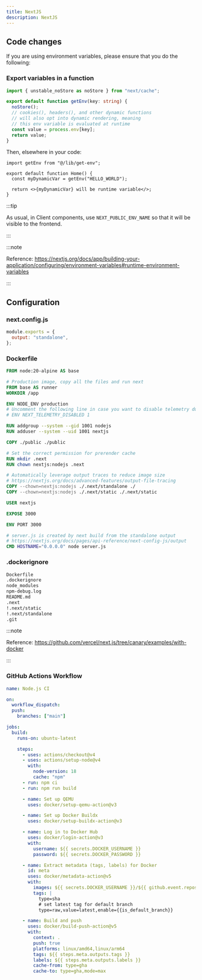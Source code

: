 ```yaml
---
title: NextJS
description: NextJS
---
```


## Code changes

If you are using environment variables, please ensure that you do the following:

### Export variables in a function

```typescript title=utils/get-env.ts
import { unstable_noStore as noStore } from "next/cache";

export default function getEnv(key: string) {
  noStore();
  // cookies(), headers(), and other dynamic functions
  // will also opt into dynamic rendering, meaning
  // this env variable is evaluated at runtime
  const value = process.env[key];
  return value;
}
```

Then, elsewhere in your code:

```tsx title=app/page.tsx
import getEnv from "@/lib/get-env";

export default function Home() {
  const myDynamicVar = getEnv("HELLO_WORLD");

  return <>{myDynamicVar} will be runtime variable</>;
}
```

:::tip

As usual, in Client components, use `NEXT_PUBLIC_ENV_NAME` so that it will be visible to the frontend.

:::

:::note

Reference: https://nextjs.org/docs/app/building-your-application/configuring/environment-variables#runtime-environment-variables

:::

## Configuration

### next.config.js

```js "output: "standalone"," title=next.config.js
module.exports = {
  output: "standalone",
};
```

### Dockerfile

```dockerfile title=Dockerfile
FROM node:20-alpine AS base

# Production image, copy all the files and run next
FROM base AS runner
WORKDIR /app

ENV NODE_ENV production
# Uncomment the following line in case you want to disable telemetry during runtime.
# ENV NEXT_TELEMETRY_DISABLED 1

RUN addgroup --system --gid 1001 nodejs
RUN adduser --system --uid 1001 nextjs

COPY ./public ./public

# Set the correct permission for prerender cache
RUN mkdir .next
RUN chown nextjs:nodejs .next

# Automatically leverage output traces to reduce image size
# https://nextjs.org/docs/advanced-features/output-file-tracing
COPY --chown=nextjs:nodejs ./.next/standalone ./
COPY --chown=nextjs:nodejs ./.next/static ./.next/static

USER nextjs

EXPOSE 3000

ENV PORT 3000

# server.js is created by next build from the standalone output
# https://nextjs.org/docs/pages/api-reference/next-config-js/output
CMD HOSTNAME="0.0.0.0" node server.js
```

### .dockerignore

```txt title=.dockerignore
Dockerfile
.dockerignore
node_modules
npm-debug.log
README.md
.next
!.next/static
!.next/standalone
.git
```

:::note

Reference: https://github.com/vercel/next.js/tree/canary/examples/with-docker

:::

### GitHub Actions Workflow

```yml title=.github/workflows/main.yml
name: Node.js CI

on:
  workflow_dispatch:
  push:
    branches: ["main"]

jobs:
  build:
    runs-on: ubuntu-latest

    steps:
      - uses: actions/checkout@v4
      - uses: actions/setup-node@v4
        with:
          node-version: 18
          cache: "npm"
      - run: npm ci
      - run: npm run build

      - name: Set up QEMU
        uses: docker/setup-qemu-action@v3

      - name: Set up Docker Buildx
        uses: docker/setup-buildx-action@v3

      - name: Log in to Docker Hub
        uses: docker/login-action@v3
        with:
          username: ${{ secrets.DOCKER_USERNAME }}
          password: ${{ secrets.DOCKER_PASSWORD }}

      - name: Extract metadata (tags, labels) for Docker
        id: meta
        uses: docker/metadata-action@v5
        with:
          images: ${{ secrets.DOCKER_USERNAME }}/${{ github.event.repository.name }}
          tags: |
            type=sha
            # set latest tag for default branch
            type=raw,value=latest,enable={{is_default_branch}}

      - name: Build and push
        uses: docker/build-push-action@v5
        with:
          context: .
          push: true
          platforms: linux/amd64,linux/arm64
          tags: ${{ steps.meta.outputs.tags }}
          labels: ${{ steps.meta.outputs.labels }}
          cache-from: type=gha
          cache-to: type=gha,mode=max
```
